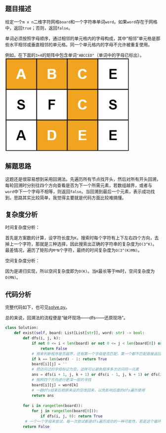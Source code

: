 ## 题目描述
给定一个`m x n`二维字符网格`board`和一个字符串单词`word`。如果`word`存在于网格中，返回`true`；否则，返回`false`。

单词必须按照字母顺序，通过相邻的单元格内的字母构成，其中“相邻”单元格是那些水平相邻或垂直相邻的单元格。同一个单元格内的字母不允许被重复使用。

例如，在下面的`3×4`的矩阵中包含单词`"ABCCED"`（单词中的字母已标出）。
![](1.png)

## 解题思路
这题还是很容易想到采用回溯法。先遍历所有节点找开头，然后对所有开头回溯，每轮回溯时分别往四个方向查看是否为下一个所需元素，若数组越界，或者与`word`中下一个字母不相等，则返回`false`。当回溯到最后一个元素，表示成功找到。思路其实比较简单，我觉得主要就是代码方面比较难搞懂。

## 复杂度分析
时间复杂度分析：

首先是方案数的计算，设字符长度为`K`，搜索时每个字符有上下左右四个方向，去掉上一个字符，那就是三种选择，因此搜索出正确的字符串的复杂度为`O(3^K)`。最差情况，遍历了矩形内`M*N`个字符，最终的时间复杂度为`O(3^(K)MN)`。

空间复杂度分析：

因为是递归实现，所以空间复杂度即为`O(K)`。当`K`最长等于`MN`时，空间复杂度为`O(MN)`。

## 代码分析
完整代码如下，也可见[solve.py](./solve.py)。

总的来说，回溯法的流程便是“破坏现场——dfs——还原现场”。
```python
class Solution:
    def exist(self, board: List[List[str]], word: str) -> bool:
        def dfs(i, j, k):
            if not 0 <= i < len(board) or not 0 <= j < len(board[0]) or board[i][j] != word[k]:
                return False
            # 用来判断程序是否越界，还有第一个字母是否匹配，第一个都不匹配直接返回False
            if k == len(word) - 1: return True
            board[i][j] = ''
            # 把访问过的字母标记为空，这样可以避免程序多次访问同一元素
            ans = dfs(i + 1, j, k + 1) or dfs(i - 1, j, k + 1) or dfs(i, j + 1, k + 1) or dfs(i, j - 1, k + 1)
            # 按照四个方向进行更深一层的寻找
            board[i][j] = word[k]
            # 一趟dfs结束后把原来设的空改回来，以免影响后面的dfs遍历使用
            return ans
        
        for i in range(len(board)):
            for j in range(len(board[0])):
                if dfs(i, j, 0): return True
         # 一个一个字母来尝试，每一次尝试都是dfs遍历成功的一种可能性，若是这个循环中都没找到True，则最终返回False
        return False
```